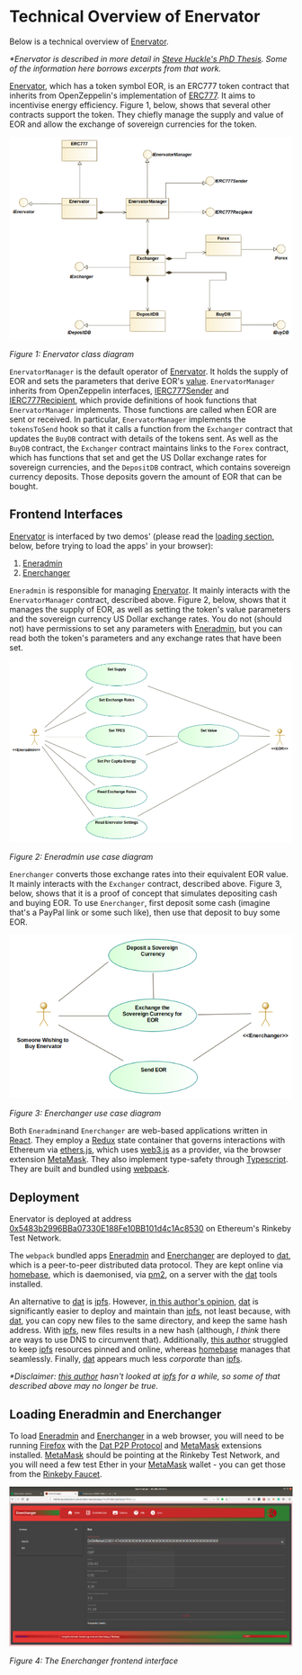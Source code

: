 # Technical Overview of Enervator

Below is a technical overview of [Enervator](https://github.com/glowkeeper/Enervator).

_*Enervator is described in more detail in [Steve Huckle's PhD Thesis](https://glowkeeper.github.io/PhDWorks/). Some of the information here borrows excerpts from that work._

[Enervator](https://github.com/glowkeeper/Enervator), which has a token symbol EOR, is an ERC777 token contract that inherits from OpenZeppelin's implementation of [ERC777](https://github.com/OpenZeppelin/openzeppelin-contracts/blob/master/contracts/token/ERC777/ERC777.sol). It aims to incentivise energy efficiency. Figure 1, below, shows that several other contracts support the token. They chiefly manage the supply and value of EOR and allow the exchange of sovereign currencies for the token.

![](./images/enervatorWholeClassDiagram.png)

_Figure 1: Enervator class diagram_

`EnervatorManager` is the default operator of [Enervator](https://github.com/glowkeeper/Enervator). It holds the supply of EOR and sets the parameters that derive EOR's [value](./value.md). `EnervatorManager` inherits from OpenZeppelin interfaces, [IERC777Sender](https://github.com/OpenZeppelin/openzeppelin-contracts/blob/master/contracts/token/ERC777/IERC777Sender.sol) and [IERC777Recipient](https://github.com/OpenZeppelin/openzeppelin-contracts/blob/master/contracts/token/ERC777/IERC777Recipient.sol), which provide definitions of hook functions that `EnervatorManager` implements. Those functions are called when EOR are sent or received. In particular, `EnervatorManager` implements the `tokensToSend` hook so that it calls a function from the `Exchanger` contract that updates the `BuyDB` contract with details of the tokens sent. As well as the `BuyDB` contract, the `Exchanger` contract maintains links to the `Forex` contract, which has functions that set and get the US Dollar exchange rates for sovereign currencies, and the `DepositDB` contract, which contains sovereign currency deposits. Those deposits govern the amount of EOR that can be bought.

## Frontend Interfaces

[Enervator](https://github.com/glowkeeper/Enervator) is interfaced by two demos' (please read the [loading section](#loading), below, before trying to load the apps' in your browser):

1. [Eneradmin](http://bcd1e0c422401c3591fb3a347aaa0d73b7faff797a21b15edabf0ca214157ccb)
2. [Enerchanger](http://795f83fa1356cd7d00e5cfe8f1a93f32c55127684c6fc4cb8ff89a32e000016b)

`Eneradmin` is responsible for managing [Enervator](https://github.com/glowkeeper/Enervator). It mainly interacts with the `EnervatorManager` contract, described above. Figure 2, below, shows that it manages the supply of EOR, as well as setting the token's value parameters and the sovereign currency US Dollar exchange rates. You do not (should not) have permissions to set any parameters with [Eneradmin](http://bcd1e0c422401c3591fb3a347aaa0d73b7faff797a21b15edabf0ca214157ccb), but you can read both the token's parameters and any exchange rates that have been set.

![](./images/eneradminUseCaseDiagram.png)

_Figure 2: Eneradmin use case diagram_

`Enerchanger` converts those exchange rates into their equivalent EOR value. It mainly interacts with the `Exchanger` contract, described above. Figure 3, below, shows that it is a proof of concept that simulates depositing cash and buying EOR. To use `Enerchanger`, first deposit some cash (imagine that's a PayPal link or some such like), then use that deposit to buy some EOR.

![](./images/enerchangerUseCaseDiagram.png)

_Figure 3: Enerchanger use case diagram_

Both `Eneradmin`and `Enerchanger` are web-based applications written in [React](https://reactjs.org/). They employ a [Redux](https://redux.js.org/) state container that governs interactions with Ethereum via [ethers.js](https://github.com/ethers-io/ethers.js/), which uses [web3.js](https://github.com/ethereum/web3.js/) as a provider, via the browser extension [MetaMask](https://reactjs.org/). They also implement type-safety through [Typescript](https://www.typescriptlang.org/). They are built and bundled using [webpack](https://webpack.js.org/).

## Deployment

Enervator is deployed at address [0x5483b2996BBa07330E188Fe10BB101d4c1Ac8530](https://rinkeby.etherscan.io/token/0x5483b2996bba07330e188fe10bb101d4c1ac8530) on Ethereum's Rinkeby Test Network.

The `webpack` bundled apps </a>[Eneradmin](http://bcd1e0c422401c3591fb3a347aaa0d73b7faff797a21b15edabf0ca214157ccb) and [Enerchanger](http://795f83fa1356cd7d00e5cfe8f1a93f32c55127684c6fc4cb8ff89a32e000016b) are deployed to [dat](https://dat.foundation/), which is a peer-to-peer distributed data protocol. They are kept online via [homebase](https://github.com/beakerbrowser/homebase), which is daemonised, via [pm2](https://www.npmjs.com/package/pm2), on a server with the [dat](https://github.com/datproject/dat) tools installed.

An alternative to [dat](https://dat.foundation/) is [ipfs](https://ipfs.io/). However, [in this author's opinion](https://glowkeeper.github.io/), [dat](https://dat.foundation/) is significantly easier to deploy and maintain than [ipfs](https://ipfs.io/), not least because, with [dat](https://dat.foundation/), you can copy new files to the same directory, and keep the same hash address. With [ipfs](https://ipfs.io/), new files results in a new hash (although, _I think_ there are ways to use DNS to circumvent that). Additionally, [this author](https://glowkeeper.github.io/) struggled to keep [ipfs](https://ipfs.io/) resources pinned and online, whereas [homebase](https://github.com/beakerbrowser/homebase) manages that seamlessly. Finally, [dat](https://dat.foundation/) appears much less _corporate_ than [ipfs](https://ipfs.io/).

_*Disclaimer: [this author](https://glowkeeper.github.io/) hasn't looked at [ipfs](https://ipfs.io/) for a while, so some of that described above may no longer be true._

## Loading Eneradmin and Enerchanger

<a name='loading'>To load </a>[Eneradmin](http://bcd1e0c422401c3591fb3a347aaa0d73b7faff797a21b15edabf0ca214157ccb) and [Enerchanger](http://795f83fa1356cd7d00e5cfe8f1a93f32c55127684c6fc4cb8ff89a32e000016b) in a web browser, you will need to be running [Firefox](https://www.mozilla.org/) with the [Dat P2P Protocol](https://addons.mozilla.org/en-GB/firefox/addon/dat-p2p-protocol/) and [MetaMask](https://metamask.io/) extensions installed. [MetaMask](https://metamask.io/) should be pointing at the Rinkeby Test Network, and you will need a few test Ether in your [MetaMask](https://metamask.io/) wallet - you can get those from the [Rinkeby Faucet](https://faucet.rinkeby.io/).

![](/images/enerchanger.png)

_Figure 4: The Enerchanger frontend interface_
